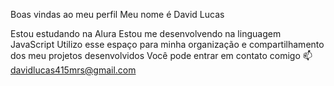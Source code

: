 Boas vindas ao meu perfil 
Meu nome é David Lucas

Estou estudando na Alura
Estou me desenvolvendo na linguagem JavaScript
Utilizo esse espaço para minha organização e compartilhamento dos meu projetos desenvolvidos
Você pode entrar em contato comigo 📫
davidlucas415mrs@gmail.com
